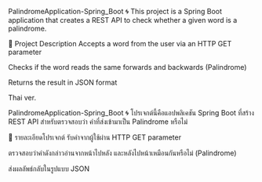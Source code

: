 PalindromeApplication-Spring_Boot 🌀
This project is a Spring Boot application that creates a REST API to check whether a given word is a palindrome.

📖 Project Description
Accepts a word from the user via an HTTP GET parameter

Checks if the word reads the same forwards and backwards (Palindrome)

Returns the result in JSON format

Thai ver.

PalindromeApplication-Spring_Boot 🌀
โปรเจกต์นี้คือแอปพลิเคชัน Spring Boot ที่สร้าง REST API สำหรับตรวจสอบว่า คำที่ส่งเข้ามาเป็น Palindrome หรือไม่

📖 รายละเอียดโปรเจกต์
รับคำจากผู้ใช้ผ่าน HTTP GET parameter

ตรวจสอบว่าคำดังกล่าวอ่านจากหน้าไปหลัง และหลังไปหน้าเหมือนกันหรือไม่ (Palindrome)

ส่งผลลัพธ์กลับในรูปแบบ JSON
